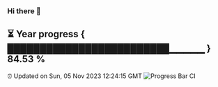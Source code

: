 ### Hi there 👋
⏳ Year progress { █████████████████████████▁▁▁▁▁ } 84.53 %
---
⏰ Updated on Sun, 05 Nov 2023 12:24:15 GMT
![Progress Bar CI](https://github.com/liununu/liununu/workflows/Progress%20Bar%20CI/badge.svg)
